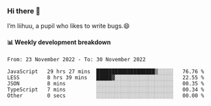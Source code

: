 ### Hi there 👋
I’m liihuu, a pupil who likes to write bugs.😄


#### 📊 Weekly development breakdown
<!--START_SECTION:waka-->

```text
From: 23 November 2022 - To: 30 November 2022

JavaScript   29 hrs 27 mins  ███████████████████▒░░░░░   76.76 %
LESS         8 hrs 39 mins   █████▓░░░░░░░░░░░░░░░░░░░   22.55 %
JSON         8 mins          ░░░░░░░░░░░░░░░░░░░░░░░░░   00.35 %
TypeScript   7 mins          ░░░░░░░░░░░░░░░░░░░░░░░░░   00.34 %
Other        0 secs          ░░░░░░░░░░░░░░░░░░░░░░░░░   00.00 %
```

<!--END_SECTION:waka-->

<!--
**liihuu/liihuu** is a ✨ _special_ ✨ repository because its `README.md` (this file) appears on your GitHub profile.

Here are some ideas to get you started:

- 🔭 I’m currently working on ...
- 🌱 I’m currently learning ...
- 👯 I’m looking to collaborate on ...
- 🤔 I’m looking for help with ...
- 💬 Ask me about ...
- 📫 How to reach me: ...
- 😄 Pronouns: ...
- ⚡ Fun fact: ...
-->
